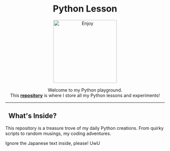 <h1 align="center">Python Lesson</h1>
<p align="center">
  <img src="https://media.giphy.com/media/JsCvJISuegYrq5ueEm/giphy.gif" alt="Enjoy" width="200" height="200">
</p>
<p align="center">Welcome to my Python playground.<br> This <strong><a href ="https://github.com/4Kbrain/Python-Lesson">repository</a></strong> is where I store all my Python lessons and experiments!</p>


---

<h2>&nbsp;&nbsp;What's Inside?</h2>

This repository is a treasure trove of my daily Python creations. From quirky scripts to random musings, my coding adventures. 


Ignore the Japanese text inside, please! UwU
